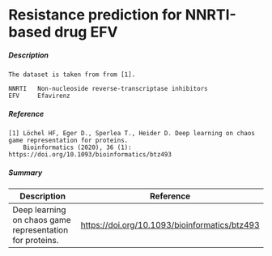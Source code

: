 # Resistance prediction for NNRTI-based drug EFV 

##### Description

    The dataset is taken from from [1]. 
    
    NNRTI   Non-nucleoside reverse-transcriptase inhibitors
    EFV     Efavirenz

##### Reference

    [1] Löchel HF, Eger D., Sperlea T., Heider D. Deep learning on chaos game representation for proteins.
        Bioinformatics (2020), 36 (1): https://doi.org/10.1093/bioinformatics/btz493
        
##### Summary
 
| Description                                              | Reference                                     |
|----------------------------------------------------------|-----------------------------------------------|
| Deep learning on chaos game representation for proteins. | https://doi.org/10.1093/bioinformatics/btz493 |

           